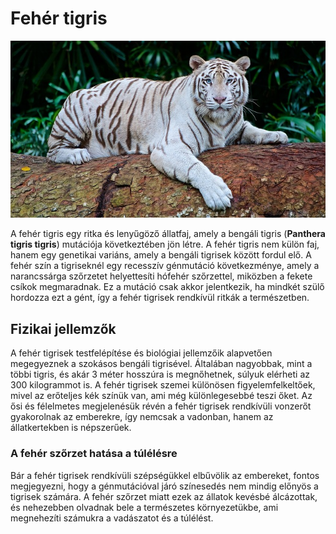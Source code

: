 # Fehér tigris 

![white tiger](img/white-tiger.jpg)

A fehér tigris egy ritka és lenyűgöző állatfaj, amely a bengáli tigris (**Panthera tigris tigris**) mutációja következtében jön létre. A fehér tigris nem külön faj, hanem egy genetikai variáns, amely a bengáli tigrisek között fordul elő. A fehér szín a tigriseknél egy recesszív génmutáció következménye, amely a narancssárga szőrzetet helyettesíti hófehér szőrzettel, miközben a fekete csíkok megmaradnak. Ez a mutáció csak akkor jelentkezik, ha mindkét szülő hordozza ezt a gént, így a fehér tigrisek rendkívül ritkák a természetben.

## Fizikai jellemzők

A fehér tigrisek testfelépítése és biológiai jellemzőik alapvetően megegyeznek a szokásos bengáli tigrisével. Általában nagyobbak, mint a többi tigris, és akár 3 méter hosszúra is megnőhetnek, súlyuk elérheti az 300 kilogrammot is. A fehér tigrisek szemei különösen figyelemfelkeltőek, mivel az erőteljes kék színük van, ami még különlegesebbé teszi őket. Az ősi és félelmetes megjelenésük révén a fehér tigrisek rendkívüli vonzerőt gyakorolnak az emberekre, így nemcsak a vadonban, hanem az állatkertekben is népszerűek.

### A fehér szőrzet hatása a túlélésre

Bár a fehér tigrisek rendkívüli szépségükkel elbűvölik az embereket, fontos megjegyezni, hogy a génmutációval járó színesedés nem mindig előnyös a tigrisek számára. A fehér szőrzet miatt ezek az állatok kevésbé álcázottak, és nehezebben olvadnak bele a természetes környezetükbe, ami megnehezíti számukra a vadászatot és a túlélést.